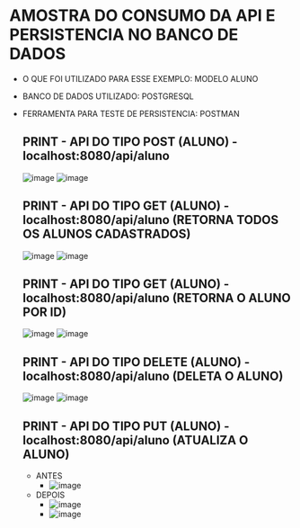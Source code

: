 # AMOSTRA DO CONSUMO DA API E PERSISTENCIA NO BANCO DE DADOS
 - O QUE FOI UTILIZADO PARA ESSE EXEMPLO: MODELO ALUNO
 - BANCO DE DADOS UTILIZADO: POSTGRESQL
 - FERRAMENTA PARA TESTE DE PERSISTENCIA: POSTMAN

   ## PRINT - API DO TIPO POST (ALUNO) - localhost:8080/api/aluno
    ![image](https://github.com/BrenaVitoria18/ProvaN1/assets/91228611/bd3a524a-ee80-438a-87b6-a3a95e0e3369)
   ![image](https://github.com/BrenaVitoria18/ProvaN1/assets/91228611/c2ff90b8-2c0b-419f-a492-7004b99d00a2)

   ## PRINT - API DO TIPO GET (ALUNO) - localhost:8080/api/aluno (RETORNA TODOS OS ALUNOS CADASTRADOS)
   ![image](https://github.com/BrenaVitoria18/ProvaN1/assets/91228611/37d0cecb-f9c8-47b7-9af3-537f9879beda)
   ![image](https://github.com/BrenaVitoria18/ProvaN1/assets/91228611/6a916613-6d78-46d0-99ad-3d9d4b7bcb49)

   ## PRINT - API DO TIPO GET (ALUNO) - localhost:8080/api/aluno (RETORNA O ALUNO POR ID)
   ![image](https://github.com/BrenaVitoria18/ProvaN1/assets/91228611/319c8425-c2a5-4b62-aed4-faf30e229040)
   ![image](https://github.com/BrenaVitoria18/ProvaN1/assets/91228611/dfedd320-f6b6-4aa8-a288-47338e9baa87)

    ## PRINT - API DO TIPO DELETE (ALUNO) - localhost:8080/api/aluno (DELETA O ALUNO)
   ![image](https://github.com/BrenaVitoria18/ProvaN1/assets/91228611/12116012-0fbc-4a1d-bd78-40af50d6f9b7)
   ![image](https://github.com/BrenaVitoria18/ProvaN1/assets/91228611/b1bab36f-b69e-4f07-9045-f3d45effa945)

   ## PRINT - API DO TIPO PUT (ALUNO) - localhost:8080/api/aluno (ATUALIZA O ALUNO)
   - ANTES
     - ![image](https://github.com/BrenaVitoria18/ProvaN1/assets/91228611/488bd8aa-a5a2-41e3-bfec-3ac982aa6e04)
   - DEPOIS
     - ![image](https://github.com/BrenaVitoria18/ProvaN1/assets/91228611/9f49f149-b6f8-4819-9be7-d1e1cf55df82)
     - ![image](https://github.com/BrenaVitoria18/ProvaN1/assets/91228611/a9f04511-c38c-42dd-96f1-57d42e2d17fa)

 









